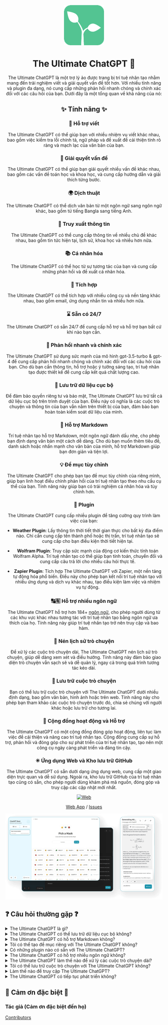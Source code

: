 <div align="center">
<img src="./docs/images/icon.png" alt="Biểu tượng The Ultimate ChatGPT"/>

<h1 align="center">The Ultimate ChatGPT 🌟</h1>

The Ultimate ChatGPT là một trợ lý ảo được trang bị trí tuệ nhân tạo nhằm mang đến trải nghiệm viết và giải quyết vấn đề tốt hơn. Với nhiều tính năng và plugin đa dạng, nó cung cấp những phản hồi nhanh chóng và chính xác đối với các câu hỏi của bạn. Dưới đây là một tổng quan về khả năng của nó:

## ✨ Tính năng ✨

### 📝 Hỗ trợ viết
The Ultimate ChatGPT có thể giúp bạn với nhiều nhiệm vụ viết khác nhau, bao gồm việc kiểm tra lỗi chính tả, ngữ pháp và đề xuất để cải thiện tính rõ ràng và mạch lạc của văn bản của bạn.

### 💭 Giải quyết vấn đề
The Ultimate ChatGPT có thể giúp bạn giải quyết nhiều vấn đề khác nhau, bao gồm các vấn đề toán học và khoa học, và cung cấp hướng dẫn và giải thích từng bước.

### 🌍 Dịch thuật
The Ultimate ChatGPT có thể dịch văn bản từ một ngôn ngữ sang ngôn ngữ khác, bao gồm từ tiếng Bangla sang tiếng Anh.

### 📑 Truy xuất thông tin
The Ultimate ChatGPT có thể cung cấp thông tin về nhiều chủ đề khác nhau, bao gồm tin tức hiện tại, lịch sử, khoa học và nhiều hơn nữa.

### 📚 Cá nhân hóa
The Ultimate ChatGPT có thể học từ sự tương tác của bạn và cung cấp những phản hồi và đề xuất cá nhân hóa.

### 📎 Tích hợp
The Ultimate ChatGPT có thể tích hợp với nhiều công cụ và nền tảng khác nhau, bao gồm email, ứng dụng nhắn tin và nhiều hơn nữa.

### ⌛ Sẵn có 24/7
The Ultimate ChatGPT có sẵn 24/7 để cung cấp hỗ trợ và hỗ trợ bạn bất cứ khi nào bạn cần.

### 🚀 Phản hồi nhanh và chính xác

The Ultimate ChatGPT sử dụng sức mạnh của mô hình gpt-3.5-turbo & gpt-4 để cung cấp phản hồi nhanh chóng và chính xác đối với các câu hỏi của bạn. Cho dù bạn cần thông tin, hỗ trợ hoặc ý tưởng sáng tạo, trí tuệ nhân tạo được thiết kế để cung cấp kết quả chất lượng cao.

### 💾 Lưu trữ dữ liệu cục bộ

Để đảm bảo quyền riêng tư và bảo mật, The Ultimate ChatGPT lưu trữ tất cả dữ liệu cục bộ trên trình duyệt của bạn. Điều này có nghĩa là các cuộc trò chuyện và thông tin của bạn vẫn nằm trên thiết bị của bạn, đảm bảo bạn hoàn toàn kiểm soát dữ liệu của mình.

### 🔢 Hỗ trợ Markdown

Trí tuệ nhân tạo hỗ trợ Markdown, một ngôn ngữ đánh dấu nhẹ, cho phép bạn định dạng văn bản một cách dễ dàng. Cho dù bạn muốn thêm tiêu đề, danh sách hoặc nhấn mạnh cho văn bản của mình, hỗ trợ Markdown giúp bạn đơn giản và tiện lợi.

### 💡 Đề mục tùy chỉnh

The Ultimate ChatGPT cho phép bạn tạo đề mục tùy chỉnh của riêng mình, giúp bạn linh hoạt điều chỉnh phản hồi của trí tuệ nhân tạo theo nhu cầu cụ thể của bạn. Tính năng này giúp bạn có trải nghiệm cá nhân hóa và tùy chỉnh hơn.

### 🔆 Plugin

The Ultimate ChatGPT cung cấp nhiều plugin để tăng cường quy trình làm việc của bạn:

- **Weather Plugin**: Lấy thông tin thời tiết thời gian thực cho bất kỳ địa điểm nào. Chỉ cần cung cấp tên thành phố hoặc thị trấn, trí tuệ nhân tạo sẽ cung cấp cho bạn điều kiện thời tiết hiện tại.

- **Wolfram Plugin**: Truy cập sức mạnh của động cơ kiến thức tính toán Wolfram Alpha. Trí tuệ nhân tạo có thể giúp bạn tính toán, chuyển đổi và cung cấp câu trả lời cho nhiều câu hỏi thực tế.

- **Zapier Plugin**: Tích hợp The Ultimate ChatGPT với Zapier, một nền tảng tự động hóa phổ biến. Điều này cho phép bạn kết nối trí tuệ nhân tạo với nhiều ứng dụng và dịch vụ khác nhau, tạo điều kiện làm việc và nhiệm vụ tự động.

### 🔠🈶 Hỗ trợ nhiều ngôn ngữ

The Ultimate ChatGPT hỗ trợ hơn 184+ [ngôn ngữ](./SUPPORTED_LANGUAGES.md), cho phép người dùng từ các khu vực khác nhau tương tác với trí tuệ nhân tạo bằng ngôn ngữ ưa thích của họ. Tính năng này giúp trí tuệ nhân tạo trở nên truy cập và bao hàm.

### 💬 Nén lịch sử trò chuyện

Để xử lý các cuộc trò chuyện dài, The Ultimate ChatGPT nén lịch sử trò chuyện, giúp dễ dàng xem xét và điều hướng. Tính năng này đảm bảo giao diện trò chuyện vẫn sạch sẽ và dễ quản lý, ngay cả trong quá trình tương tác kéo dài.

### 📂 Lưu trữ cuộc trò chuyện

Bạn có thể lưu trữ cuộc trò chuyện với The Ultimate ChatGPT dưới nhiều định dạng, bao gồm văn bản, hình ảnh hoặc trên web. Tính năng này cho phép bạn tham khảo các cuộc trò chuyện trước đó, chia sẻ chúng với người khác hoặc lưu trữ cho tương lai.

### 🔑 Cộng đồng hoạt động và Hỗ trợ

The Ultimate ChatGPT có một cộng đồng đóng góp hoạt động, liên tục làm việc để cải thiện và nâng cao trí tuệ nhân tạo. Cộng đồng cung cấp sự hỗ trợ, phản hồi và đóng góp cho sự phát triển của trí tuệ nhân tạo, tạo nên một công cụ ngày càng phát triển và đáng tin cậy.

### ✳ Ứng dụng Web và Kho lưu trữ GitHub

The Ultimate ChatGPT có sẵn dưới dạng ứng dụng web, cung cấp một giao diện trực quan và dễ sử dụng. Ngoài ra, kho lưu trữ GitHub của trí tuệ nhân tạo cũng có sẵn, cho phép người dùng khám phá mã nguồn, đóng góp và truy cập các cập nhật mới nhất.

[![Web][Web-image]][web-url]

[Web App](https://chatgpt.kiask.xyz/) / [Issues](https://github.com/ki-ask/The-Ultimate-ChatGPT/issues)

[web-url]: https://chatgpt.kiask.xyz
   
[download-url]: https://github.com/ki-ask/The-Ultimate-ChatGPT/releases

[Web-image]: https://img.shields.io/badge/Web-PWA-orange?logo=microsoftedge

![cover](./docs/images/cover.png)

</div>

## ❓ Câu hỏi thường gặp ❓

<details>
<summary>The Ultimate ChatGPT là gì?</summary>
The Ultimate ChatGPT là một trợ lý ảo được trang bị trí tuệ nhân tạo, cung cấp phản hồi nhanh chóng và chính xác đối với các câu hỏi của bạn và cung cấp nhiều tính năng và plugin để nâng cao việc viết và giải quyết vấn đề của bạn.
</details>

<details>
<summary>The Ultimate ChatGPT có thể lưu trữ dữ liệu cục bộ không?</summary>
Có, The Ultimate ChatGPT có thể lưu trữ dữ liệu cục bộ trên trình duyệt của bạn, đảm bảo quyền riêng tư và bảo mật.
</details>

<details>
<summary>The Ultimate ChatGPT có hỗ trợ Markdown không?</summary>
Có, The Ultimate ChatGPT hỗ trợ Markdown, cho phép bạn định dạng văn bản và tạo nội dung phong phú.
</details>

<details>
<summary>Tôi có thể tạo đề mục riêng với The Ultimate ChatGPT không?</summary>
Có, bạn có thể tạo đề mục riêng và tùy chỉnh tương tác với The Ultimate ChatGPT.
</details>

<details>
<summary>Có những plugin nào có sẵn với The Ultimate ChatGPT?</summary>
The Ultimate ChatGPT cung cấp các plugin như Weather, Wolfram và Zapier để đơn giản hóa công việc và cung cấp các chức năng bổ sung.
</details>

<details>
<summary>The Ultimate ChatGPT có hỗ trợ nhiều ngôn ngữ không?</summary>
Có, The Ultimate ChatGPT có các đề mục tích hợp sẵn bằng nhiều ngôn ngữ, cho phép bạn giao tiếp bằng ngôn ngữ ưa thích của mình.
</details>

<details>
<summary>The Ultimate ChatGPT làm thế nào để xử lý các cuộc trò chuyện dài?</summary>
The Ultimate ChatGPT nén lịch sử trò chuyện để xử lý các cuộc trò chuyện dài một cách hiệu quả và cung cấp trải nghiệm mượt mà.
</details>

<details>
<summary>Tôi có thể lưu trữ cuộc trò chuyện với The Ultimate ChatGPT không?</summary>
Có, bạn có thể lưu trữ cuộc trò chuyện dưới dạng văn bản, hình ảnh hoặc trên web bằng cách sử dụng tính năng KiAsk Share.
</details>

<details>
<summary>Làm thế nào để truy cập The Ultimate ChatGPT?</summary>
The Ultimate ChatGPT có sẵn dưới dạng ứng dụng web và bạn cũng có thể truy cập kho lưu trữ GitHub để được hỗ trợ và có thêm tính năng.
</details>

<details>
<summary>The Ultimate ChatGPT có tiếp tục phát triển không?</summary>
Có, The Ultimate ChatGPT tiếp tục phát triển với các cập nhật và cải tiến, và có cộng đồng đóng góp tích cực.
</details>

## 🎉 Cảm ơn đặc biệt 🎉

### Tác giả (Cảm ơn đặc biệt đến họ)

[Contributors](https://github.com/Yidadaa/ChatGPT-Next-Web/graphs/contributors)
